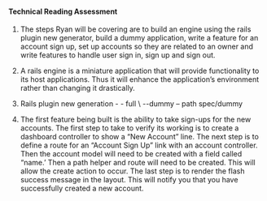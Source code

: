 <h4>Technical Reading Assessment</h4>

<ol>
<li><p>The steps Ryan will be covering are to build an engine using the rails plugin new generator, build a dummy application, write a feature for an account sign up, set up accounts so they are related to an owner and write features to handle user sign in, sign up and sign out.</p></li>
<li><p>A rails engine is a miniature application that will provide functionality to its host applications. Thus it will enhance the application’s environment rather than changing it drastically.</p></li>
<li><p>Rails plugin new generation     - - full    \
--dummy – path   spec/dummy</p></li>
<li><p>The first feature being built is the ability to take sign-ups for the new accounts. The first step to take to verify its working is to create a dashboard controller to show a “New Account” line. The next step is to define a route for an “Account Sign Up” link with an account controller. Then the account model will need to be created with a field called “name.’ Then a path helper and route will need to be created. This will allow the create action to occur. The last step is to render the flash success message in the layout. This will notify you that you have successfully created a new account.</p></li>
</ol>

